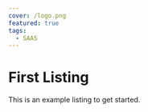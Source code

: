 ```yaml
---
cover: /logo.png
featured: true
tags:
  - SAAS
---
```


# First Listing

This is an example listing to get started.
